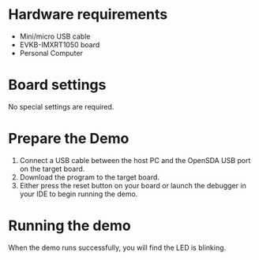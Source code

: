 Hardware requirements
=====================
- Mini/micro USB cable
- EVKB-IMXRT1050 board
- Personal Computer

Board settings
============
No special settings are required.

Prepare the Demo
===============
1. Connect a USB cable between the host PC and the OpenSDA USB port on the target board. 
2. Download the program to the target board.
3. Either press the reset button on your board or launch the debugger in your IDE to begin running the demo.

Running the demo
================
When the demo runs successfully, you will find the LED is blinking.
